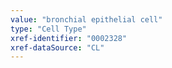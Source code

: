 ```yaml
---
value: "bronchial epithelial cell"
type: "Cell Type"
xref-identifier: "0002328"
xref-dataSource: "CL"
---
```

